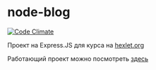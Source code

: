 node-blog
=========
[![Code Climate](https://codeclimate.com/github/shuvalov-anton/node-blog.png)](https://codeclimate.com/github/shuvalov-anton/node-blog)

Проект на Express.JS для курса на [hexlet.org](https://hexlet.org/)

Работающий проект можно посмотреть [здесь](http://hexlet-node-blog.herokuapp.com/)
